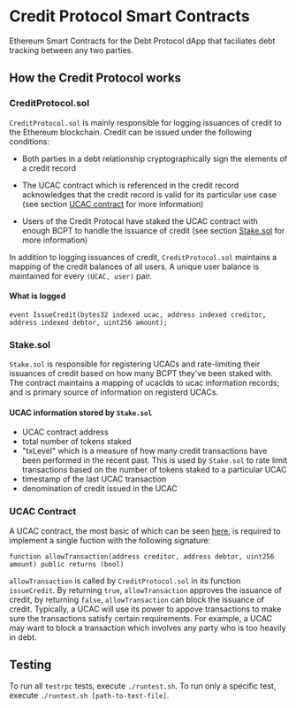 # Credit Protocol Smart Contracts

Ethereum Smart Contracts for the Debt Protocol dApp that faciliates debt
tracking between any two parties.

## How the Credit Protocol works

### CreditProtocol.sol

`CreditProtocol.sol` is mainly responsible for logging issuances of credit to
the Ethereum blockchain. Credit can be issued under the following conditions:

- Both parties in a debt relationship cryptographically sign the elements of
a credit record

- The UCAC contract which is referenced in the credit record acknowledges that
the credit record is valid for its particular use case (see section
[UCAC contract](#ucac-contract) for more information)

- Users of the Credit Protocal have staked the UCAC contract with enough BCPT
to handle the issuance of credit (see section [Stake.sol](#stakesol) for more information)

In addition to logging issuances of credit, `CreditProtocol.sol` maintains
a mapping of the credit balances of all users. A unique user balance is
maintained for every `(UCAC, user)` pair.

#### What is logged

```
event IssueCredit(bytes32 indexed ucac, address indexed creditor, address indexed debtor, uint256 amount);
```

### Stake.sol

`Stake.sol` is responsible for registering UCACs and rate-limiting their
issuances of credit based on how many BCPT they've been staked with. The
contract maintains a mapping of ucacIds to ucac information records; and is
primary source of information on registerd UCACs.

#### UCAC information stored by `Stake.sol`

- UCAC contract address
- total number of tokens staked
- "txLevel" which is a measure of how many credit transactions have been
performed in the recent past. This is used by `Stake.sol` to rate limit
transactions based on the number of tokens staked to a particular UCAC
- timestamp of the last UCAC transaction
- denomination of credit issued in the UCAC

### UCAC Contract

A UCAC contract, the most basic of which can be seen
[here](contracts/BasicUCAC.sol), is required to implement a single fuction with
the following signature:

```
function allowTransaction(address creditor, address debtor, uint256 amount) public returns (bool)
```

`allowTransaction` is called by `CreditProtocol.sol` in its function `issueCredit`.
By returning `true`, `allowTransaction` approves the issuance of credit, by
returning `false`, `allowTransaction` can block the issuance of credit.
Typically, a UCAC will use its power to appove transactions to make sure the
transactions satisfy certain requirements. For example, a UCAC may want to
block a transaction which involves any party who is too heavily in debt.

## Testing

To run all `testrpc` tests, execute `./runtest.sh`. To run only a specific
test, execute `./runtest.sh [path-to-test-file]`.
